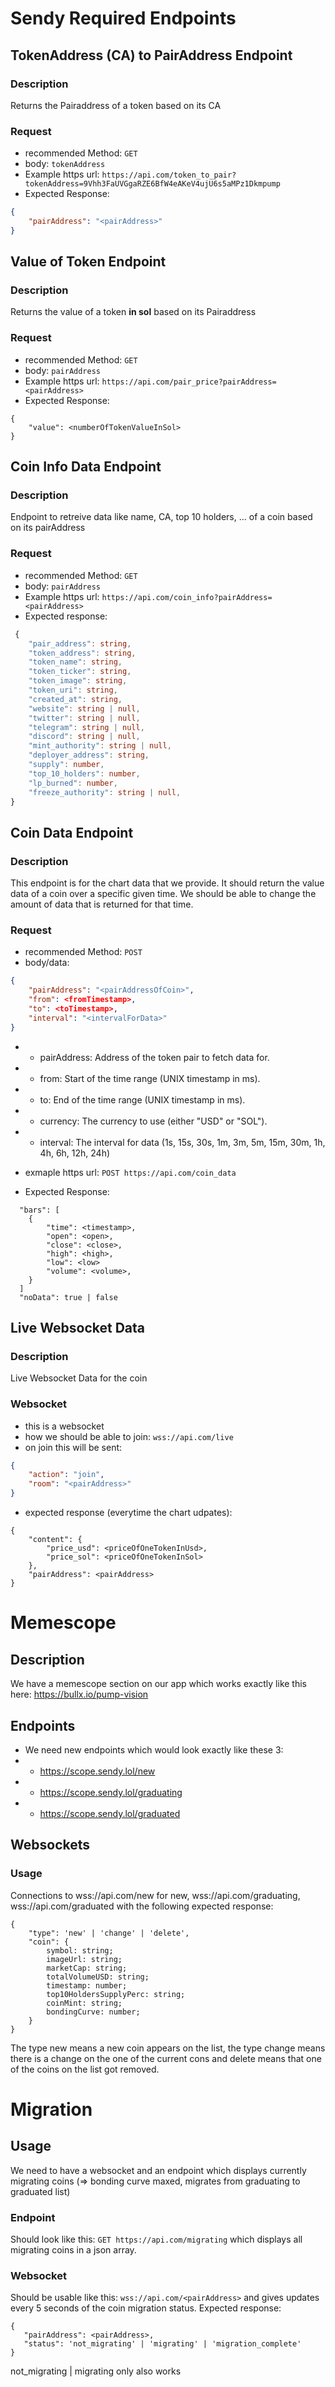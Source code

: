 # Sendy Required Endpoints

## TokenAddress (CA) to PairAddress Endpoint
### Description
Returns the Pairaddress of a token based on its CA

### Request
- recommended Method: `GET`
- body: `tokenAddress`
- Example https url: 
```https://api.com/token_to_pair?tokenAddress=9Vhh3FaUVGgaRZE6BfW4eAKeV4ujU6s5aMPz1Dkmpump```
- Expected Response:
```json
{
    "pairAddress": "<pairAddress>"
}
```

## Value of Token Endpoint
### Description
Returns the value of a token **in sol** based on its Pairaddress

### Request 
- recommended Method: `GET`
- body: `pairAddress`
- Example https url: `https://api.com/pair_price?pairAddress=<pairAddress>`
- Expected Response:
```
{
    "value": <numberOfTokenValueInSol>
}
```

## Coin Info Data Endpoint
### Description
Endpoint to retreive data like name, CA, top 10 holders, ... of a coin based on its pairAddress

### Request
- recommended Method: `GET`
- body: `pairAddress`
- Example https url: `https://api.com/coin_info?pairAddress=<pairAddress>`
- Expected response:
```ts
 {
    "pair_address": string,
    "token_address": string,
    "token_name": string,
    "token_ticker": string,
    "token_image": string,
    "token_uri": string,
    "created_at": string,
    "website": string | null,
    "twitter": string | null,
    "telegram": string | null,
    "discord": string | null,
    "mint_authority": string | null,
    "deployer_address": string,
    "supply": number,
    "top_10_holders": number,
    "lp_burned": number,
    "freeze_authority": string | null,
}
```

## Coin Data Endpoint
### Description
This endpoint is for the chart data that we provide. It should return the value data of a coin over a specific given time. We should be able to change the amount of data that is returned for that time.

### Request
- recommended Method: `POST`
- body/data:
```json
{
    "pairAddress": "<pairAddressOfCoin>",
    "from": <fromTimestamp>,
    "to": <toTimestamp>,
    "interval": "<intervalForData>"
}
```
- - pairAddress: Address of the token pair to fetch data for.
- - from: Start of the time range (UNIX timestamp in ms).
- - to: End of the time range (UNIX timestamp in ms).
- - currency: The currency to use (either "USD" or "SOL").
- - interval: The interval for data (1s, 15s, 30s, 1m, 3m, 5m, 15m, 30m, 1h, 4h, 6h, 12h, 24h)

- exmaple https url: `POST https://api.com/coin_data`
- Expected Response:
```
  "bars": [
    {
        "time": <timestamp>,
        "open": <open>,
        "close": <close>,
        "high": <high>,
        "low": <low>
        "volume": <volume>,
    }
  ] 
  "noData": true | false
```

## Live Websocket Data
### Description
Live Websocket Data for the coin

### Websocket
- this is a websocket
- how we should be able to join: `wss://api.com/live`
- on join this will be sent:
```json
{
    "action": "join",
    "room": "<pairAddress>"
}
```
- expected response (everytime the chart udpates):
```
{
    "content": {
        "price_usd": <priceOfOneTokenInUsd>,
        "price_sol": <priceOfOneTokenInSol>
    },
    "pairAddress": <pairAddress>
}
```

# Memescope
## Description
We have a memescope section on our app which works exactly like this here: https://bullx.io/pump-vision

## Endpoints
- We need new endpoints which would look exactly like these 3: 
- - https://scope.sendy.lol/new
- - https://scope.sendy.lol/graduating
- - https://scope.sendy.lol/graduated

## Websockets
### Usage
Connections to wss://api.com/new for new, wss://api.com/graduating, wss://api.com/graduated with the following expected response:
```
{
    "type": 'new' | 'change' | 'delete',
    "coin": {
        symbol: string;
        imageUrl: string;
        marketCap: string;
        totalVolumeUSD: string;
        timestamp: number;
        top10HoldersSupplyPerc: string;
        coinMint: string;
        bondingCurve: number;
    }
}
```
The type new means a new coin appears on the list, the type change means there is a change on the one of the current cons and delete means that one of the coins on the list got removed.

# Migration
## Usage
We need to have a websocket and an endpoint which displays currently migrating coins (=> bonding curve maxed, migrates from graduating to graduated list)
### Endpoint
Should look like this: `GET https://api.com/migrating` which displays all migrating coins in a json array.
### Websocket
Should be usable like this: `wss://api.com/<pairAddress>` and gives updates every 5 seconds of the coin migration status. Expected response:
```
{
   "pairAddress": <pairAddress>,
   "status": 'not_migrating' | 'migrating' | 'migration_complete'
}
```
not_migrating | migrating only also works
